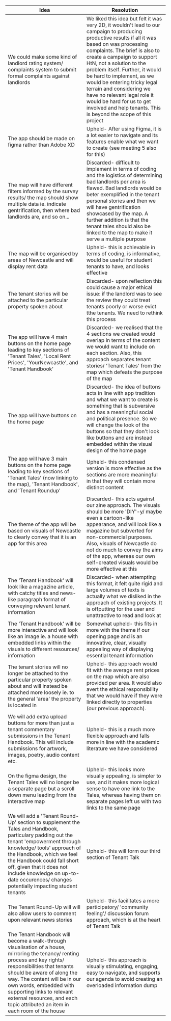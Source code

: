 | Idea | Resolution |
| ----------- | ----------- |
| We could make some kind of landlord rating system/ complaints system to submit formal complaints against landlords | We liked this idea but felt it was very 2D, it wouldn't lead to our campaign to producing productive results if all it was based on was processing complaints. The brief is also to create a campaign to support HtN, not a solution to the problem itself. Further, it would be hard to implement, as we would be entering tricky legal terrain and considering we have no relevant legal role it would be hard for us to get involved and help tenants. This is beyond the scope of this project |
| The app should be made on figma rather than Adobe XD | Upheld- After using Figma, it is a lot easier to navigate and its features enable what we want to create (see meeting 5 also for this) |
| The map will have different filters informed by the survey results/ the map should show multiple data ie. indicate gentrification, then where bad landlords are, and so on... |Discarded- difficult to implement in terms of coding and the logistics of determining bad landlords per area is flawed. Bad landlords would be beter exemplified in the tenant personal stories and then we will have gentrification showcased by the map. A further addition is that the tenant tales should also be linked to the map to make it serve a multiple purpose|
| The map will be organised by areas of Newcastle and will display rent data | Upheld- this is achievable in terms of coding, is informative, would be useful for student tenants to have, and looks effective |
| The tenant stories will be attached to the particular property spoken about | Discarded- upon reflection this could cause a major ethical issue: if the landlord was to see the review they could treat tenants poorly or worse evict tthe tenants. We need to rethink this process |
| The app will have 4 main buttons on the home page leading to key sections of 'Tenant Tales', 'Local Rent Prices', 'YourNewcastle', and 'Tenant Handbook' | Discarded- we realised that the 4 sections we created would overlap in terms of the content we would want to include on each section. Also, this approach separates tenant stories/ 'Tenant Tales' from the map which defeats the purpose of the map |
| The app will have buttons on the home page| Discarded- the idea of buttons acts in line with app tradition and what we want to create is something that is subversive and has a meaningful social and political presence. So we will change the look of the buttons so that they don't look like buttons and are instead embedded within the visual design of the home page |
| The app will have 3 main buttons on the home page leading to key sections of 'Tenant Tales' (now linking to the map), 'Tenant Handbook', and 'Tenant Roundup' | Upheld- this condensed version is more effective as the sections are more meaningful in that they will contain more distinct content |
| The theme of the app will be based on visuals of Newcastle to clearly convey that it is an app for this area | Discarded- this acts against our zine approach. The visuals should be more 'DIY'-y/ maybe even a cartoon-like appearance, and will look like a magazine but subverted for non-commercial purposes. Also, visuals of Newcastle do not do much to convey the aims of the app, whereas our own self-created visuals would be more effective at this |
| The 'Tenant Handbook' will look like a magazine article, with catchy titles and news-like paragraph format of conveying relevant tenant information | Discarded- when attempting this format, it felt quite rigid and large volumes of texts is actually what we disliked in the approach of existing projects. It is offputting for the user and unattractive to read and look at |
| The 'Tenant Handbook' will be more interactive and will look like an image ie. a house with embedded links within the visuals to different resources/ information | Somewhat upheld- this fits in more with the theme if our opening page and is an innovative, clear, visually appealing way of displaying essential tenant information |
| The tenant stories will no longer be attached to the particular property spoken about and will instead be attached more loosely ie. to the general 'area' the property is located in | Upheld- this approach would fit with the average rent prices on the map which are also provided per area. It would also avert the ethical responsibility that we would have if they were linked directly to properties (our previous approach). 
| We will add extra upload buttons for more than just a tenant commentary submissions in the Tenant Handbook. This will include submissions for artwork, images, poetry, audio content etc.| Upheld- this is a much more flexible approach and falls more in line with the academic literature we have considered | 
| On the figma design, the Tenant Tales will no longer be a separate page but a scroll down menu leading from the interactive map | Upheld- this looks more visually appealing, is simpler to use, and it makes more logical sense to have one link to the Tales, whereas having them on separate pages left us with two links to the same page |
| We will add a 'Tenant Round-Up' section to supplement the Tales and Handbook, particulary padding out the tenant 'empowerment through knowledge/ tools' approach of the Handbook, which we feel the Handbook could fall short off, given that it does not include knowledge on up-to-date occurences/ changes potentially impacting student tenants | Upheld- this will form our third section of Tenant Talk |
| The Tenant Round-Up will will also allow users to comment upon relevant news stories | Upheld- this facilitates a more participatory/ 'community feeling'/ discussion forum approach, which is at the heart of Tenant Talk |
| The Tenant Handbook will become a walk-through visualisation of a house, mirroring the tenancy/ renting process and key rights/ responsibilities that tenants should be aware of along the way. The content will be in our own words, embedded with supporting links to relevant external resources, and each topic attributed an item in each room of the house | Upheld- this approach is visually stimulating, engaging, easy to navigate, and supports our agenda to avoid creating an overloaded information dump |
